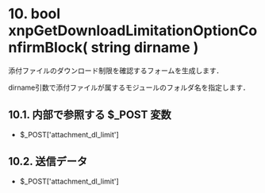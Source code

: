# 10. bool xnpGetDownloadLimitationOptionConfirmBlock\( string dirname \)

添付ファイルのダウンロード制限を確認するフォームを生成します．

dirname引数で添付ファイルが属するモジュールのフォルダ名を指定します．

## 10.1. 内部で参照する $\_POST 変数 <a id="10-1-post"></a>

* $\_POST\['attachment\_dl\_limit'\]

## 10.2. 送信データ <a id="10-2"></a>

* $\_POST\['attachment\_dl\_limit'\]

